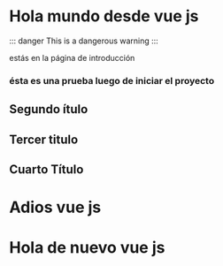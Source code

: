 
# Hola mundo desde vue js
::: danger
This is a dangerous warning
:::

estás en la página de introducción

### ésta es una prueba luego de iniciar el proyecto
## Segundo ítulo
## Tercer titulo
## Cuarto Título

# Adios vue js
# Hola de nuevo vue js